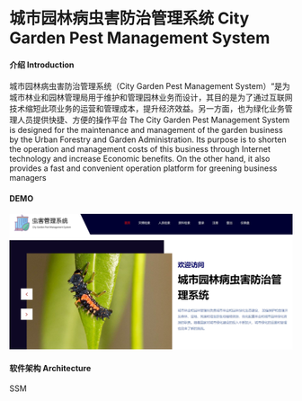 # 城市园林病虫害防治管理系统 City Garden Pest Management System

#### 介绍 Introduction
城市园林病虫害防治管理系统（City Garden Pest Management System）“是为城市林业和园林管理局用于维护和管理园林业务而设计，其目的是为了通过互联网技术缩短此项业务的运营和管理成本，提升经济效益。另一方面，也为绿化业务管理人员提供快捷、方便的操作平台
The City Garden Pest Management System is designed for the maintenance and management of the garden business by the Urban Forestry and Garden Administration. Its purpose is to shorten the operation and management costs of this business through Internet technology and increase Economic benefits. On the other hand, it also provides a fast and convenient operation platform for greening business managers

#### DEMO

![demo picture](demo.jpg)

#### 软件架构 Architecture

SSM



